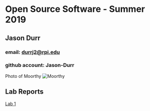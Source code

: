 # Open Source Software - Summer 2019
## Jason Durr

### email: durrj2@rpi.edu
### github account: Jason-Durr
Photo of Moorthy ![Moorthy](images/msk.jpg)

## Lab Reports
[Lab 1](labs/lab-01/report.md)
